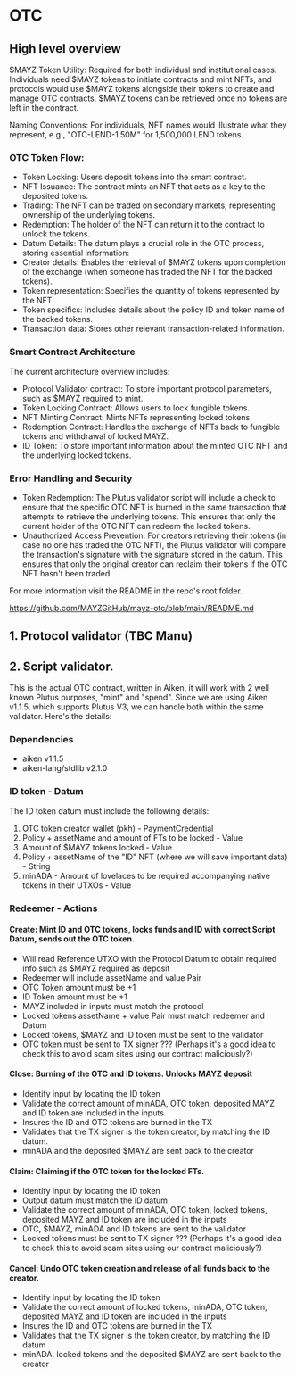 # OTC

## High level overview

$MAYZ Token Utility: Required for both individual and institutional cases. Individuals need $MAYZ tokens to initiate contracts and mint NFTs, and protocols would use $MAYZ tokens alongside their tokens to create and manage OTC contracts. $MAYZ tokens can be retrieved once no tokens are left in the contract.

Naming Conventions: For individuals, NFT names would illustrate what they represent, e.g., "OTC-LEND-1.50M" for 1,500,000 LEND tokens.

### OTC Token Flow:

* Token Locking: Users deposit tokens into the smart contract.
* NFT Issuance: The contract mints an NFT that acts as a key to the deposited tokens.
* Trading: The NFT can be traded on secondary markets, representing ownership of the underlying tokens.
* Redemption: The holder of the NFT can return it to the contract to unlock the tokens.
* Datum Details: The datum plays a crucial role in the OTC process, storing essential information:
* Creator details: Enables the retrieval of $MAYZ tokens upon completion of the exchange (when someone has traded the NFT for the backed tokens).
* Token representation: Specifies the quantity of tokens represented by the NFT.
* Token specifics: Includes details about the policy ID and token name of the backed tokens.
* Transaction data: Stores other relevant transaction-related information.

### Smart Contract Architecture
The current architecture overview includes:

* Protocol Validator contract: To store important protocol parameters, such as $MAYZ required to mint.
* Token Locking Contract: Allows users to lock fungible tokens.
* NFT Minting Contract: Mints NFTs representing locked tokens.
* Redemption Contract: Handles the exchange of NFTs back to fungible tokens and withdrawal of locked MAYZ.
* ID Token: To store important information about the minted OTC NFT and the underlying locked tokens.

### Error Handling and Security
* Token Redemption: The Plutus validator script will include a check to ensure that the specific OTC NFT is burned in the same transaction that attempts to retrieve the underlying tokens. This ensures that only the current holder of the OTC NFT can redeem the locked tokens.
* Unauthorized Access Prevention: For creators retrieving their tokens (in case no one has traded the OTC NFT), the Plutus validator will compare the transaction's signature with the signature stored in the datum. This ensures that only the original creator can reclaim their tokens if the OTC NFT hasn't been traded.

For more information visit the README in the repo's root folder.

https://github.com/MAYZGitHub/mayz-otc/blob/main/README.md



## 1. Protocol validator (TBC Manu)



## 2. Script validator.
This is the actual OTC contract, written in Aiken, it will work with 2 well known Plutus purposes, "mint" and "spend". Since we are using Aiken v1.1.5, which supports Plutus V3, we can handle both within the same validator.
Here's the details:


### Dependencies
* aiken v1.1.5
* aiken-lang/stdlib v2.1.0


### ID token - Datum
The ID token datum must include the following details:

1. OTC token creator wallet (pkh) - PaymentCredential
2. Policy + assetName and amount of FTs to be locked - Value
4. Amount of $MAYZ tokens locked - Value
5. Policy + assetName of the "ID" NFT (where we will save important data) - String
6. minADA - Amount of lovelaces to be required accompanying native tokens in their UTXOs - Value


### Redeemer - Actions

#### Create: Mint ID and OTC tokens, locks funds and ID with correct Script Datum, sends out the OTC token.
* Will read Reference UTXO with the Protocol Datum to obtain required info such as $MAYZ required as deposit
* Redeemer will include assetName and value Pair
* OTC Token amount must be +1
* ID Token amount must be +1
* MAYZ included in inputs must match the protocol 
* Locked tokens assetName + value Pair must match redeemer and Datum
* Locked tokens, $MAYZ and ID token must be sent to the validator
* OTC token must be sent to TX signer ??? (Perhaps it's a good idea to check this to avoid scam sites using our contract maliciously?) 


#### Close:  Burning of the OTC and ID tokens. Unlocks MAYZ deposit
* Identify input by locating the ID token
* Validate the correct amount of minADA, OTC token, deposited MAYZ and ID token are included in the inputs
* Insures the ID and OTC tokens are burned in the TX
* Validates that the TX signer is the token creator, by matching the ID datum.
* minADA and the deposited $MAYZ are sent back to the creator


#### Claim:  Claiming if the OTC token for the locked FTs.
* Identify input by locating the ID token
* Output datum must match the ID datum
* Validate the correct amount of minADA, OTC token, locked tokens, deposited MAYZ and ID token are included in the inputs
* OTC, $MAYZ, minADA and ID tokens are sent to the validator
* Locked tokens must be sent to TX signer ??? (Perhaps it's a good idea to check this to avoid scam sites using our contract maliciously?)


#### Cancel: Undo OTC token creation and release of all funds back to the creator.
* Identify input by locating the ID token
* Validate the correct amount of locked tokens, minADA, OTC token, deposited MAYZ and ID token are included in the inputs
* Insures the ID and OTC tokens are burned in the TX
* Validates that the TX signer is the token creator, by matching the ID datum
* minADA, locked tokens and the deposited $MAYZ are sent back to the creator